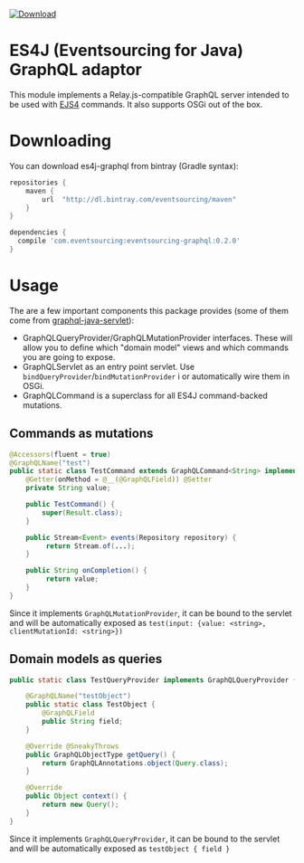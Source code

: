 [![Download](https://api.bintray.com/packages/eventsourcing/maven/eventsourcing-graphql/images/download.svg)](https://bintray.com/eventsourcing/maven/eventsourcing-graphql/_latestVersion)

# ES4J (Eventsourcing for Java) GraphQL adaptor

This module implements a Relay.js-compatible GraphQL server intended to be used with [EJS4](https://github.com/eventsourcing/es4j) commands. It also supports
OSGi out of the box.

# Downloading

You can download es4j-graphql from bintray (Gradle syntax):

```groovy
repositories {
    maven {
        url  "http://dl.bintray.com/eventsourcing/maven"
    }
}

dependencies {
  compile 'com.eventsourcing:eventsourcing-graphql:0.2.0'
}
```

# Usage

The are a few important components this package provides (some of them come from [graphql-java-servlet](https://github.com/yrashk/graphql-java-servlet)):

* GraphQLQueryProvider/GraphQLMutationProvider interfaces. These will allow you
  to define which "domain model" views and which commands you are going to expose.
* GraphQLServlet as an entry point servlet. Use `bindQueryProvider`/`bindMutationProvider` i or automatically wire
them in OSGi.
* GraphQLCommand is a superclass for all ES4J command-backed mutations.

## Commands as mutations

```java
@Accessors(fluent = true)
@GraphQLName("test")
public static class TestCommand extends GraphQLCommand<String> implements GraphQLMutationProvider {
    @Getter(onMethod = @__(@GraphQLField)) @Setter
    private String value;

    public TestCommand() {
        super(Result.class);
    }

    public Stream<Event> events(Repository repository) {
         return Stream.of(...);
    }

    public String onCompletion() {
         return value;
    }
}
```

Since it implements `GraphQLMutationProvider`, it can be bound to the servlet
and will be automatically exposed as `test(input: {value: <string>, clientMutationId: <string>})`

## Domain models as queries

```java
public static class TestQueryProvider implements GraphQLQueryProvider {

    @GraphQLName("testObject")
    public static class TestObject {
        @GraphQLField
        public String field;
    }

    @Override @SneakyThrows
    public GraphQLObjectType getQuery() {
        return GraphQLAnnotations.object(Query.class);
    }

    @Override
    public Object context() {
        return new Query();
    }
}
```

Since it implements `GraphQLQueryProvider`, it can be bound to the servlet
and will be automatically exposed as `testObject { field }`
